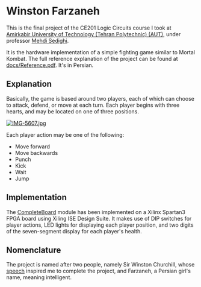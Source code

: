 # Winston Farzaneh

This is the final project of the CE201 Logic Circuits course I took at [Amirkabir University of Technology (Tehran Polytechnic) (AUT)](https://aut.ac.ir/en), 
under professor [Mehdi Sedighi](https://ceit.aut.ac.ir/~msedighi).

It is the hardware implementation of a simple fighting game similar to Mortal Kombat.
The full reference explanation of the project can be found at [docs/Reference.pdf](docs/Reference.pdf).
It's in Persian.

## Explanation

Basically, the game is based around two players, each of which can choose to attack, defend, or move at each turn.
Each player begins with three hearts, and may be located on one of three positions.

[![IMG-5607.jpg](https://i.postimg.cc/W3mbjRWD/IMG-5607.jpg)](https://postimg.cc/mzDGNnGR)

Each player action may be one of the following:
- Move forward
- Move backwards
- Punch
- Kick
- Wait
- Jump

## Implementation

The [CompleteBoard](src/CompleteBoard.v) module has been implemented on a Xilinx Spartan3 FPGA board using Xiling ISE Design Suite.
It makes use of DIP switches for player actions,
LED lights for displaying each player position, 
and two digits of the seven-segment display for each player's health.

## Nomenclature

The project is named after two people, 
namely Sir Winston Churchill, 
whose [speech](https://www.forbes.com/sites/geoffloftus/2012/05/09/if-youre-going-through-hell-keep-going-winston-churchill/?sh=47549271d549) 
inspired me to complete the project, and Farzaneh, a Persian girl's name, meaning intelligent.
